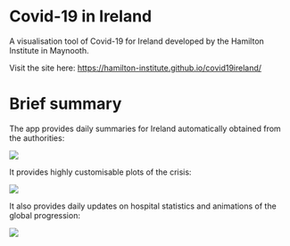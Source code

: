 # Covid-19 in Ireland

A visualisation tool of Covid-19 for Ireland developed by the Hamilton Institute in Maynooth. 

Visit the site here: https://hamilton-institute.github.io/covid19ireland/

# Brief summary

The app provides daily summaries for Ireland automatically obtained from the authorities:

![](https://raw.githubusercontent.com/hamilton-institute/covid19ireland/master/docs/Screen1.png)

It provides highly customisable plots of the crisis:

![](https://raw.githubusercontent.com/hamilton-institute/covid19ireland/master/docs/Screen2.png)

It also provides daily updates on hospital statistics and animations of the global progression:

![](https://raw.githubusercontent.com/hamilton-institute/covid19ireland/master/docs/Screen3.png)



